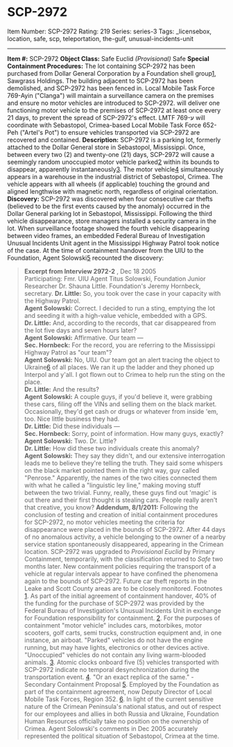 # SCP-2972
Item Number: SCP-2972
Rating: 219
Series: series-3
Tags: _licensebox, location, safe, scp, teleportation, the-gulf, unusual-incidents-unit

---

**Item #:** SCP-2972
**Object Class:** Safe Euclid _(Provisional)_ Safe
**Special Containment Procedures:** The lot containing SCP-2972 has been purchased from Dollar General Corporation by a Foundation shell group[1](javascript:;), Sawgrass Holdings. The building adjacent to SCP-2972 has been demolished, and SCP-2972 has been fenced in. Local Mobile Task Force 769-Ayin ("Clanga") will maintain a surveillance camera on the premises and ensure no motor vehicles are introduced to SCP-2972. will deliver one functioning motor vehicle to the premises of SCP-2972 at least once every 21 days, to prevent the spread of SCP-2972's effect. LMTF 769-ע will coordinate with Sebastopol, Crimea-based Local Mobile Task Force 652-Peh ("Artel's Pot") to ensure vehicles transported via SCP-2972 are recovered and contained.
**Description:** SCP-2972 is a parking lot, formerly attached to the Dollar General store in Sebastopol, Mississippi. Once, between every two (2) and twenty-one (21) days, SCP-2972 will cause a seemingly random unoccupied motor vehicle parked[2](javascript:;) within its bounds to disappear, apparently instantaneously[3](javascript:;). The motor vehicle[4](javascript:;) simultaneously appears in a warehouse in the industrial district of Sebastopol, Crimea. The vehicle appears with all wheels (if applicable) touching the ground and aligned lengthwise with magnetic north, regardless of original orientation.
**Discovery:** SCP-2972 was discovered when four consecutive car thefts (believed to be the first events caused by the anomaly) occurred in the Dollar General parking lot in Sebastopol, Mississippi. Following the third vehicle disappearance, store managers installed a security camera in the lot.
When surveillance footage showed the fourth vehicle disappearing between video frames, an embedded Federal Bureau of Investigation Unusual Incidents Unit agent in the Mississippi Highway Patrol took notice of the case. At the time of containment handover from the UIU to the Foundation, Agent Solowski[5](javascript:;) recounted the discovery:
> **Excerpt from Interview 2972-2** , Dec 18 2005  
>  Participating: Fmr. UIU Agent Titus Solowski, Foundation Junior Researcher Dr. Shauna Little. Foundation's Jeremy Hornbeck, secretary.
> **Dr. Little:** So, you took over the case in your capacity with the Highway Patrol.  
>  **Agent Solowski:** Correct. I decided to run a sting, emptying the lot and seeding it with a high-value vehicle, embedded with a GPS.  
>  **Dr. Little:** And, according to the records, that car disappeared from the lot five days and seven hours later?  
>  **Agent Solowski:** Affirmative. Our team —  
>  **Sec. Hornbeck:** For the record, you are referring to the Mississippi Highway Patrol as "our team"?  
>  **Agent Solowski:** No, UIU. Our team got an alert tracing the object to Ukraine[6](javascript:;) of all places. We ran it up the ladder and they phoned up Interpol and y'all. I got flown out to Crimea to help run the sting on the place.  
>  **Dr. Little:** And the results?  
>  **Agent Solowski:** A couple guys, if you'd believe it, were grabbing these cars, filing off the VINs and selling them on the black market. Occasionally, they'd get cash or drugs or whatever from inside 'em, too. Nice little business they had.  
>  **Dr. Little:** Did these individuals —  
>  **Sec. Hornbeck:** Sorry, point of information. How many guys, exactly?  
>  **Agent Solowski:** Two. Dr. Little?  
>  **Dr. Little:** How did these two individuals create this anomaly?  
>  **Agent Solowski:** They say they didn't, and our extensive interrogation leads me to believe they're telling the truth. They said some whispers on the black market pointed them in the right way, guy called "Penrose." Apparently, the names of the two cities connected them with what he called a "linguistic ley line," making moving stuff between the two trivial. Funny, really, these guys find out 'magic' is out there and their first thought is stealing cars. People really aren't that creative, you know?
**Addendum, 8/1/2011:** Following the conclusion of testing and creation of initial containment procedures for SCP-2972, no motor vehicles meeting the criteria for disappearance were placed in the bounds of SCP-2972. After 44 days of no anomalous activity, a vehicle belonging to the owner of a nearby service station spontaneously disappeared, appearing in the Crimean location.
SCP-2972 was upgraded to _Provisional Euclid_ by Primary Containment, temporarily, with the classification returned to _Safe_ two months later.
New containment policies requiring the transport of a vehicle at regular intervals appear to have confined the phenomena again to the bounds of SCP-2972. Future car theft reports in the Leake and Scott County areas are to be closely monitored.
Footnotes
[1](javascript:;). As part of the initial agreement of containment handover, 40% of the funding for the purchase of SCP-2972 was provided by the Federal Bureau of Investigation's Unusual Incidents Unit in exchange for Foundation responsibility for containment.
[2](javascript:;). For the purposes of containment "motor vehicle" includes cars, motorbikes, motor scooters, golf carts, semi trucks, construction equipment and, in one instance, an airboat. "Parked" vehicles do not have the engine running, but may have lights, electronics or other devices active. "Unoccupied" vehicles do not contain any living warm-blooded animals.
[3](javascript:;). Atomic clocks onboard five (5) vehicles transported with SCP-2972 indicate no temporal desynchronization during the transportation event.
[4](javascript:;). "Or an exact replica of the same." - Secondary Containment Proposal
[5](javascript:;). Employed by the Foundation as part of the containment agreement, now Deputy Director of Local Mobile Task Forces, Region 352.
[6](javascript:;). In light of the current sensitive nature of the Crimean Peninsula's national status, and out of respect for our employees and allies in both Russia and Ukraine, Foundation Human Resources officially take no position on the ownership of Crimea. Agent Solowski's comments in Dec 2005 accurately represented the political situation of Sebastopol, Crimea at the time.